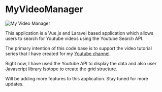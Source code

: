 # MyVideoManager

![My Video Manager](https://d15dxe0kapai5v.cloudfront.net/misc/MyVideoManager.jpg)

This application is a Vue.js and Laravel based application which allows users to search for Youtube videos using the Youtube Search API.

The primary intention of this code base is to support the video tutorial series that I have created for my [Youtube channel](http://bit.ly/2EtBHne).

Right now, I have used the Youtube API to display the data and also user Javascript library Isotope to create the grid structure. 

Will be adding more features to this application. Stay tuned for more updates.
